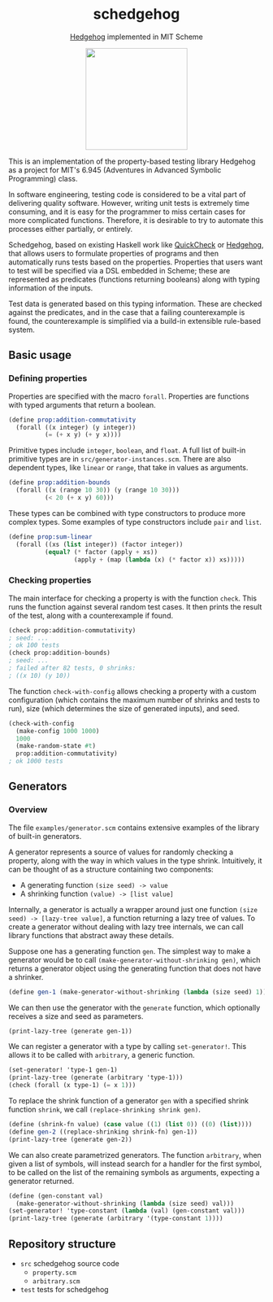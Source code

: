 <div align="center">

# schedgehog
[Hedgehog](https://hedgehog.qa/) implemented in MIT Scheme


<img width=200 src="https://raw.githubusercontent.com/hedgehogqa/haskell-hedgehog/5a03c900bf3d765ec5bf5739e4fc5d8fa0f4f0fd/img/hedgehog-logo-grey.png" />

</div>

This is an implementation of the property-based testing library Hedgehog as
a project for MIT's 6.945 (Adventures in Advanced Symbolic Programming) class.

In software engineering, testing code is considered to be a vital part of
delivering quality software. However, writing unit tests is extremely time
consuming, and it is easy for the programmer to miss certain cases for more
complicated functions. Therefore, it is desirable to try to automate this
processes either partially, or entirely.

Schedgehog, based on existing Haskell work like
[QuickCheck](https://hackage.haskell.org/package/QuickCheck) or
[Hedgehog](https://hedgehog.qa/),
that allows users to formulate properties of programs and then automatically
runs tests based on the properties. Properties that users want to test will be
specified via a DSL embedded in Scheme; these are represented as predicates
(functions returning booleans) along with typing information of the inputs.

Test data is generated based on this typing information. These are checked
against the predicates, and in the case that a failing counterexample is found,
the counterexample is simplified via a build-in extensible rule-based system.

## Basic usage

### Defining properties
Properties are specified with the macro `forall`. Properties are functions
with typed arguments that return a boolean.

```scheme
(define prop:addition-commutativity
  (forall ((x integer) (y integer))
          (= (+ x y) (+ y x))))
```

Primitive types include `integer`, `boolean`, and `float`. A full
list of built-in primitive types are in `src/generator-instances.scm`.
There are also dependent types, like `linear` or `range`, that take
in values as arguments.

```scheme
(define prop:addition-bounds
  (forall ((x (range 10 30)) (y (range 10 30)))
          (< 20 (+ x y) 60)))
```

These types can be combined with type constructors to produce more complex
types. Some examples of type constructors include `pair` and `list`.

```scheme
(define prop:sum-linear
  (forall ((xs (list integer)) (factor integer))
          (equal? (* factor (apply + xs))
                  (apply + (map (lambda (x) (* factor x)) xs)))))
```

### Checking properties
The main interface for checking a property is with the function `check`.
This runs the function against several random test cases. It then prints
the result of the test, along with a counterexample if found.

```scheme
(check prop:addition-commutativity)
; seed: ...
; ok 100 tests
(check prop:addition-bounds)
; seed: ...
; failed after 82 tests, 0 shrinks:
; ((x 10) (y 10))
```

The function `check-with-config` allows checking a property with a custom
configuration (which contains the maximum number of shrinks and tests to run),
size (which determines the size of generated inputs), and seed.

```scheme
(check-with-config
  (make-config 1000 1000)
  1000
  (make-random-state #t)
  prop:addition-commutativity)
; ok 1000 tests
```

## Generators
### Overview

The file `examples/generator.scm` contains extensive examples of the
library of built-in generators.

A generator represents a source of values for randomly checking a property,
along with the way in which values in the type shrink.
Intuitively, it can be thought of as a structure containing two components:
- A generating function `(size seed) -> value`
- A shrinking function `(value) -> [list value]`

Internally, a generator is actually a wrapper around just one function
`(size seed) -> [lazy-tree value]`, a function returning a lazy tree of values.
To create a generator without dealing with lazy tree internals,
we can call library functions that abstract away these details.

Suppose one has a generating function `gen`. The simplest way to make a
generator would be to call `(make-generator-without-shrinking gen)`,
which returns a generator object using the generating function that does not
have a shrinker.
```scheme
(define gen-1 (make-generator-without-shrinking (lambda (size seed) 1)))
```

We can then use the generator with the `generate` function,
which optionally receives a size and seed as parameters.
```scheme
(print-lazy-tree (generate gen-1))
```

We can register a generator with a type by calling `set-generator!`. This
allows it to be called with `arbitrary`, a generic function.

```scheme
(set-generator! 'type-1 gen-1)
(print-lazy-tree (generate (arbitrary 'type-1)))
(check (forall (x type-1) (= x 1)))
```

To replace the shrink function of a generator `gen` with a specified shrink
function `shrink`, we call `(replace-shrinking shrink gen)`.

```scheme
(define (shrink-fn value) (case value ((1) (list 0)) ((0) (list))))
(define gen-2 ((replace-shrinking shrink-fn) gen-1))
(print-lazy-tree (generate gen-2))
```

We can also create parametrized generators. The function `arbitrary`, when
given a list of symbols, will instead search for a handler for the first symbol,
to be called on the list of the remaining symbols as arguments, expecting a
generator returned.

```scheme
(define (gen-constant val)
  (make-generator-without-shrinking (lambda (size seed) val)))
(set-generator! 'type-constant (lambda (val) (gen-constant val)))
(print-lazy-tree (generate (arbitrary '(type-constant 1))))
```



## Repository structure

- `src` schedgehog source code
  - `property.scm`
  - `arbitrary.scm`
- `test` tests for schedgehog

<!---
# Acknowledgements
This project was built by Jason Chen, CJ Quines, and Matthew Ho.
Thanks Gerald Jay Sussman for teaching 6.945 etc etc
-->
